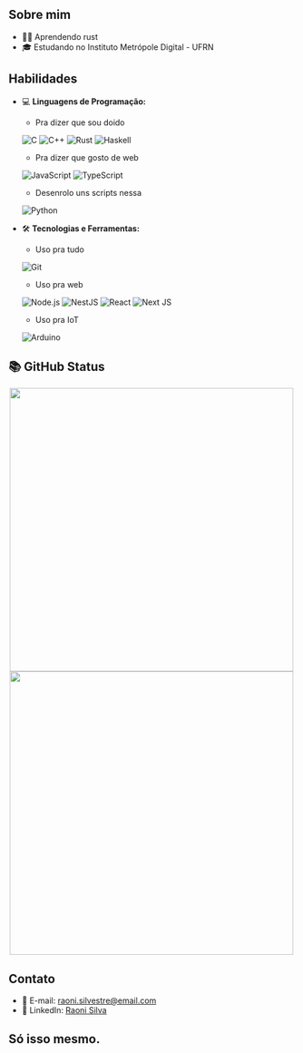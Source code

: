 ## Sobre mim

- 👨‍💻  Aprendendo rust 
- 🎓  Estudando no Instituto Metrópole Digital - UFRN



## Habilidades

- 💻 **Linguagens de Programação:**

  - Pra dizer que sou doido
  
  ![C](https://img.shields.io/badge/-C-blue?style=for-the-badge&logo=c)
  ![C++](https://img.shields.io/badge/-C++-orange?style=for-the-badge&logo=cplusplus)
  ![Rust](https://img.shields.io/badge/rust-orange?style=for-the-badge&logo=rust&logoColor=rust)
  ![Haskell](https://img.shields.io/badge/Haskell-5e5086?style=for-the-badge&logo=haskell&logoColor=white)

  - Pra dizer que gosto de web

  ![JavaScript](https://img.shields.io/badge/-JavaScript-black?style=for-the-badge&logo=javascript)
  ![TypeScript](https://img.shields.io/badge/-TypeScript-blue?style=for-the-badge&logo=typescript)

  - Desenrolo uns scripts nessa
  
  ![Python](https://img.shields.io/badge/-Python-blue?style=for-the-badge&logo=python)
  
- 🛠️ **Tecnologias e Ferramentas:**

  - Uso pra tudo
  
  ![Git](https://img.shields.io/badge/-Git-black?style=for-the-badge&logo=git)

  - Uso pra web

  ![Node.js](https://img.shields.io/badge/-Node.js-green?style=for-the-badge&logo=node.js)
  ![NestJS](https://img.shields.io/badge/Nestjs-E0234E?style=for-the-badge&logo=nestjs&logoColor=white)
  ![React](https://img.shields.io/badge/-React-blue?style=for-the-badge&logo=react)
  ![Next JS](https://img.shields.io/badge/Next-black?style=for-the-badge&logo=next.js&logoColor=white)
  
  - Uso pra IoT
  
  ![Arduino](https://img.shields.io/badge/-Arduino-black?style=for-the-badge&logo=arduino)
  
  
 ## 📚 GitHub Status

<div align="center">
  <img width="500px" src="https://github-readme-stats-sigma-five.vercel.app/api?username=RaoniSilvestre&show_icons=true&include_all_commits=true&count_private=true&title_color=F7EF8A&icon_color=F7EF8A&text_color=E0AA3E&bg_color=ffffff00"/>
  
  <img width="500px" src="https://github-readme-stats-sigma-five.vercel.app/api/top-langs/?username=RaoniSilvestre&layout=compact&show_icons=true&include_all_commits=true&count_private=true&title_color=F7EF8A&icon_color=F7EF8A&text_color=E0AA3E&bg_color=ffffff00"/>
</div>

## Contato

- 📧 E-mail: raoni.silvestre@email.com
- 💼 LinkedIn: [Raoni Silva](www.linkedin.com/in/raoni-silva-778439230)

## Só isso mesmo.

